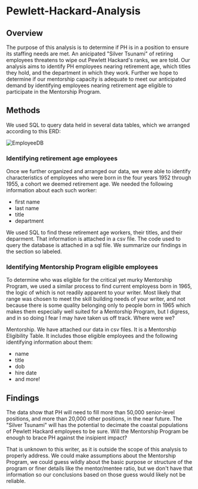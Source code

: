 # Pewlett-Hackard-Analysis
## Overview
The purpose of this analysis is to determine if PH is in a position to ensure its staffing needs are met. An anicipated "Silver Tsunami" of retiring employees threatens to wipe out Pewlett Hackard's ranks, we are told. Our analysis aims to identify PH employees nearing retirement age, which titles they hold, and the department in which they work. Further we hope to determine if our mentorship capacity is adequate to meet our anticipated demand by identifying employees nearing retirement age eligible to participate in the Mentorship Program.

## Methods 
We used SQL to query data held in several data tables, which we arranged according to this ERD:

![EmployeeDB](https://user-images.githubusercontent.com/4724180/154574950-a1557676-e12c-4db4-a859-6b18ed97391d.png)

### Identifying retirement age employees
Once we further organized and arranged our data, we were able to identify characteristics of employees who were born in the four years 1952 through 1955, a cohort we deemed retirement age. We needed the following information about each such worker:

  - first name
  - last name
  - title
  - department

We used SQL to find these retirement age workers, their titles, and their deparment. That information is attached in a csv file. The code used to query the database is attached in a sql file. We summarize our findings in the section so labeled.

### Identifying Mentorship Program eligible employees
To determine who was eligible for the critical yet murky Mentorship Program, we used a similar process to find current employess born in 1965, the logic of which is not readily apparent to your writer. Most likely that range was chosen to meet the skill building needs of your writer, and not because there is some quality belonging only to people born in 1965 which makes them especially well suited for a Mentorship Program, but I digress, and in so doing I fear I may have taken us off track. Where were we?

Mentorship. We have attached our data in csv files. It is a Mentorship Eligibility Table. It includes those eligible employees and the following identifying information about them:
  
  - name
  - title
  - dob
  - hire date
  - and more!

## Findings
The data show that PH will need to fill more than 50,000 senior-level positions, and more than 20,000 other positions, in the near future. The "Silver Tsunami" will has the potential to decimate the coastal populations of Pewlett Hackard employees to be sure. Will the Mentorship Program be enough to brace PH against the insipient impact? 

That is unknown to this writer, as it is outside the scope of this analysis to properly address. We could make assumptions about the Mentorship Program, we could guess wildly about the basic purpose or structure of the program or finer details like the mentor/mentee ratio, but we don't have that information so our conclusions based on those guess would likely not be reliable.
